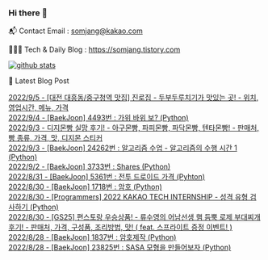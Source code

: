 ### Hi there 👋

📬  Contact Email : somjang@kakao.com

👨🏻‍💻  Tech & Daily Blog : https://somjang.tistory.com

[![github stats](https://github-readme-stats.vercel.app/api?username=SOMJANG&show_icons=true&hide_border=False)](https://somjang.tistory.com)

🤩 Latest Blog Post

[2022/9/5 - [대전 대흥동/중구청역 맛집] 진로집 - 두부두루치기가 맛있는 곳! - 위치, 영업시간, 메뉴, 가격](https://somjang.tistory.com/entry/%EB%8C%80%EC%A0%84-%EB%8C%80%ED%9D%A5%EB%8F%99%EC%A4%91%EA%B5%AC%EC%B2%AD%EC%97%AD-%EB%A7%9B%EC%A7%91-%EC%A7%84%EB%A1%9C%EC%A7%91-%EB%91%90%EB%B6%80%EB%91%90%EB%A3%A8%EC%B9%98%EA%B8%B0%EA%B0%80-%EB%A7%9B%EC%9E%88%EB%8A%94-%EA%B3%B3-%EC%9C%84%EC%B9%98-%EC%98%81%EC%97%85%EC%8B%9C%EA%B0%84-%EB%A9%94%EB%89%B4-%EA%B0%80%EA%B2%A9) <br>
[2022/9/4 - [BaekJoon] 4493번 : 가위 바위 보? (Python)](https://somjang.tistory.com/entry/BaekJoon-4493%EB%B2%88-%EA%B0%80%EC%9C%84-%EB%B0%94%EC%9C%84-%EB%B3%B4-Python) <br>
[2022/9/3 - 디지몬빵 실망 후기! - 아구몬빵, 파피몬빵, 파닥몬빵, 텐타몬빵! - 판매처, 빵 종류,  가격, 맛, 디지몬 스티커](https://somjang.tistory.com/entry/%EB%94%94%EC%A7%80%EB%AA%AC%EB%B9%B5-%EC%8B%A4%EB%A7%9D-%ED%9B%84%EA%B8%B0-%EC%95%84%EA%B5%AC%EB%AA%AC%EB%B9%B5-%ED%8C%8C%ED%94%BC%EB%AA%AC%EB%B9%B5-%ED%8C%8C%EB%8B%A5%EB%AA%AC%EB%B9%B5-%ED%85%90%ED%83%80%EB%AA%AC%EB%B9%B5-%ED%8C%90%EB%A7%A4%EC%B2%98-%EB%B9%B5-%EC%A2%85%EB%A5%98-%EA%B0%80%EA%B2%A9-%EB%A7%9B-%EB%94%94%EC%A7%80%EB%AA%AC-%EC%8A%A4%ED%8B%B0%EC%BB%A4) <br>
[2022/9/3 - [BaekJoon] 24262번 : 알고리즘 수업 - 알고리즘의 수행 시간 1 (Python)](https://somjang.tistory.com/entry/BaekJoon-24262%EB%B2%88-%EC%95%8C%EA%B3%A0%EB%A6%AC%EC%A6%98-%EC%88%98%EC%97%85-%EC%95%8C%EA%B3%A0%EB%A6%AC%EC%A6%98%EC%9D%98-%EC%88%98%ED%96%89-%EC%8B%9C%EA%B0%84-1-Python) <br>
[2022/9/2 - [BaekJoon] 3733번 : Shares (Python)](https://somjang.tistory.com/entry/BaekJoon-3733%EB%B2%88-Shares-Python) <br>
[2022/8/31 - [BaekJoon] 5361번 : 전투 드로이드 가격 (Pyhton)](https://somjang.tistory.com/entry/BaekJoon-5361%EB%B2%88-%EC%A0%84%ED%88%AC-%EB%93%9C%EB%A1%9C%EC%9D%B4%EB%93%9C-%EA%B0%80%EA%B2%A9-Pyhton) <br>
[2022/8/30 - [BaekJoon] 1718번 : 암호 (Python)](https://somjang.tistory.com/entry/BaekJoon-1718-%EC%95%94%ED%98%B8-python) <br>
[2022/8/30 - [Programmers] 2022 KAKAO TECH INTERNSHIP - 성격 유형 검사하기 (Python)](https://somjang.tistory.com/entry/Programmers-2022-KAKAO-TECH-INTERNSHIP-%EC%84%B1%EA%B2%A9-%EC%9C%A0%ED%98%95-%EA%B2%80%EC%82%AC%ED%95%98%EA%B8%B0-Python) <br>
[2022/8/30 - [GS25] 편스토랑 우승상품! - 류수영의 어남선생 햄 듬뿍 로제 부대찌개 후기! - 판매처, 가격, 구성품, 조리방법, 맛! ( feat. 스프라이트 증정 이벤트! )](https://somjang.tistory.com/entry/GS25-%ED%8E%B8%EC%8A%A4%ED%86%A0%EB%9E%91-%EC%9A%B0%EC%8A%B9%EC%83%81%ED%92%88-%EB%A5%98%EC%88%98%EC%98%81%EC%9D%98-%EC%96%B4%EB%82%A8%EC%84%A0%EC%83%9D-%ED%96%84-%EB%93%AC%EB%BF%8D-%EB%A1%9C%EC%A0%9C-%EB%B6%80%EB%8C%80%EC%B0%8C%EA%B0%9C-%ED%9B%84%EA%B8%B0-%ED%8C%90%EB%A7%A4%EC%B2%98-%EA%B0%80%EA%B2%A9-%EA%B5%AC%EC%84%B1%ED%92%88-%EC%A1%B0%EB%A6%AC%EB%B0%A9%EB%B2%95-%EB%A7%9B-feat-%EC%8A%A4%ED%94%84%EB%9D%BC%EC%9D%B4%ED%8A%B8-%EC%A6%9D%EC%A0%95-%EC%9D%B4%EB%B2%A4%ED%8A%B8) <br>
[2022/8/28 - [BaekJoon] 1837번 : 암호제작 (Python)](https://somjang.tistory.com/entry/BaekJoon-1837%EB%B2%88-%EC%95%94%ED%98%B8%EC%A0%9C%EC%9E%91-Python) <br>
[2022/8/28 - [BaekJoon] 23825번 : SASA 모형을 만들어보자 (Python)](https://somjang.tistory.com/entry/BaekJoon-23825%EB%B2%88-SASA-%EB%AA%A8%ED%98%95%EC%9D%84-%EB%A7%8C%EB%93%A4%EC%96%B4%EB%B3%B4%EC%9E%90-Python) <br>
